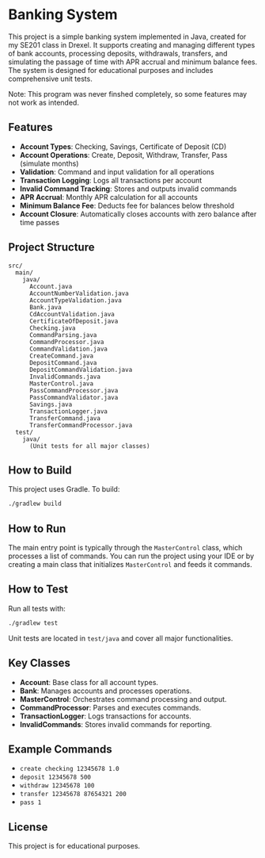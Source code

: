 # Banking System

This project is a simple banking system implemented in Java, created for my SE201 class in Drexel. It supports creating and managing different types of bank accounts, processing deposits, withdrawals, transfers, and simulating the passage of time with APR accrual and minimum balance fees. The system is designed for educational purposes and includes comprehensive unit tests.

Note: This program was never finshed completely, so some features may not work as intended. 

## Features

- **Account Types**: Checking, Savings, Certificate of Deposit (CD)
- **Account Operations**: Create, Deposit, Withdraw, Transfer, Pass (simulate months)
- **Validation**: Command and input validation for all operations
- **Transaction Logging**: Logs all transactions per account
- **Invalid Command Tracking**: Stores and outputs invalid commands
- **APR Accrual**: Monthly APR calculation for all accounts
- **Minimum Balance Fee**: Deducts fee for balances below threshold
- **Account Closure**: Automatically closes accounts with zero balance after time passes

## Project Structure

```
src/
  main/
    java/
      Account.java
      AccountNumberValidation.java
      AccountTypeValidation.java
      Bank.java
      CdAccountValidation.java
      CertificateOfDeposit.java
      Checking.java
      CommandParsing.java
      CommandProcessor.java
      CommandValidation.java
      CreateCommand.java
      DepositCommand.java
      DepositCommandValidation.java
      InvalidCommands.java
      MasterControl.java
      PassCommandProcessor.java
      PassCommandValidator.java
      Savings.java
      TransactionLogger.java
      TransferCommand.java
      TransferCommandProcessor.java
  test/
    java/
      (Unit tests for all major classes)
```

## How to Build

This project uses Gradle. To build:
```bash
./gradlew build
```

## How to Run

The main entry point is typically through the `MasterControl` class, which processes a list of commands. You can run the project using your IDE or by creating a main class that initializes `MasterControl` and feeds it commands.

## How to Test

Run all tests with:

```bash
./gradlew test
```

Unit tests are located in `test/java` and cover all major functionalities.

## Key Classes

- **Account**: Base class for all account types.
- **Bank**: Manages accounts and processes operations.
- **MasterControl**: Orchestrates command processing and output.
- **CommandProcessor**: Parses and executes commands.
- **TransactionLogger**: Logs transactions for accounts.
- **InvalidCommands**: Stores invalid commands for reporting.

## Example Commands

- ```create checking 12345678 1.0```
- ```deposit 12345678 500```
- ```withdraw 12345678 100```
- ```transfer 12345678 87654321 200```
- ```pass 1```

## License

This project is for educational purposes.




